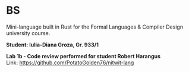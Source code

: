# BS

Mini-language built in Rust for the Formal Languages & Compiler Design university course.

**Student: Iulia-Diana Groza, Gr. 933/1**

**Lab 1b - Code review performed for student Robert Harangus** <br>
Link: https://github.com/PotatoGolden76/nitwit-lang
